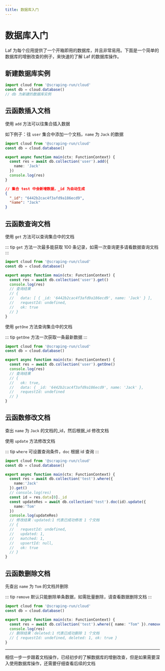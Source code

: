 ```yaml
---
title: 数据库入门
---
```


# 数据库入门

Laf 为每个应用提供了一个开箱即用的数据库，并且非常易用。下面是一个简单的数据库的增删改查的例子，来快速的了解 Laf 的数据库操作。

## 新建数据库实例

```typescript
import cloud from '@scraping-run/cloud'
const db = cloud.database() 
// db 为新建的数据库实例
```

## 云函数插入文档

使用 `add` 方法可以往集合插入数据

如下例子：往 `user` 集合中添加一个文档，`name` 为 `Jack` 的数据

```typescript
import cloud from '@scraping-run/cloud'
const db = cloud.database() 

export async function main(ctx: FunctionContext) {
  const res = await db.collection('user').add({
    name: 'Jack'
  })
  console.log(res)
}
```

```json
// 集合 test 中会新增数据，_id 为自动生成
{
  "_id": "6442b2cac4f3afd9a186ecd9",
  "name": "Jack"
}
```

## 云函数查询文档

使用 `get` 方法可以查询集合中的文档

::: tip
`get` 方法一次最多能获取 100 条记录，如需一次查询更多请看数据查询文档
:::

```typescript
import cloud from '@scraping-run/cloud'
const db = cloud.database() 

export async function main(ctx: FunctionContext) {
  const res = await db.collection('user').get()
  console.log(res)
  // 查询结果
  // {
  //   data: [ { _id: '6442b2cac4f3afd9a186ecd9', name: 'Jack' } ],
  //   requestId: undefined,
  //   ok: true
  // }
}
```

使用 `getOne` 方法查询集合中的文档

::: tip
`getOne` 方法一次获取一条最新数据
:::

```typescript
import cloud from '@scraping-run/cloud'
const db = cloud.database() 

export async function main(ctx: FunctionContext) {
  const res = await db.collection('user').getOne()
  console.log(res)
  // 查询结果
  // {
  //   ok: true,
  //   data: { _id: '6442b2cac4f3afd9a186ecd9', name: 'Jack' },
  //   requestId: undefined
  // }
}
```

## 云函数修改文档

查出 `name` 为 `Jack` 的文档的_id，然后根据_id 修改文档

使用 `update` 方法修改文档

::: tip
`where` 可设置查询条件，`doc` 根据 id 查询
:::

```typescript
import cloud from '@scraping-run/cloud'
const db = cloud.database() 

export async function main(ctx: FunctionContext) {
  const res = await db.collection('test').where({
    name:'Jack'
  }).get()
  // console.log(res)
  const id = res.data[0]._id
  const updateRes = await db.collection('test').doc(id).update({
    name:'Tom'
  })
  console.log(updateRes)
  // 修改结果：updated:1 代表已成功修改 1 个文档
  // {
  //   requestId: undefined,
  //   updated: 1,
  //   matched: 1,
  //   upsertId: null,
  //   ok: true
  // }
}
```

## 云函数删除文档

先查出 `name` 为 `Tom` 的文档并删除

::: tip
`remove` 默认只能删除单条数据，如需批量删除，请查看数据删除文档
:::

```typescript
import cloud from '@scraping-run/cloud'
const db = cloud.database() 

export async function main(ctx: FunctionContext) {
  const res = await db.collection('test').where({ name: "Tom" }).remove()
  console.log(res)
  // 删除结果：deleted:1 代表已成功删除 1 个文档
  // { requestId: undefined, deleted: 1, ok: true }
}
```

--------

相信一步一步跟着文档操作，已经初步的了解数据库的增删改查，但是如果需要深入使用数据库操作，还需要仔细查看后续的文档
